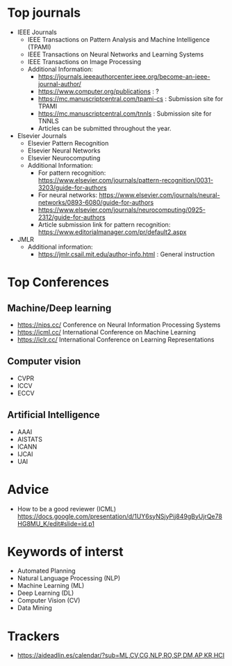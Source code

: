 # Top journals 
- IEEE Journals
    - IEEE Transactions on Pattern Analysis and Machine Intelligence (TPAMI)
    - IEEE Transactions on Neural Networks and Learning Systems
    - IEEE Transactions on Image Processing
    - Additional Information:
        - https://journals.ieeeauthorcenter.ieee.org/become-an-ieee-journal-author/
        - https://www.computer.org/publications : ?
        - https://mc.manuscriptcentral.com/tpami-cs : Submission site for TPAMI
        - https://mc.manuscriptcentral.com/tnnls : Submission site for TNNLS
        - Articles can be submitted throughout the year. 
- Elsevier Journals
    - Elsevier Pattern Recognition
    - Elsevier Neural Networks
    - Elsevier Neurocomputing
    - Additional Information:
       - For pattern recognition:
        https://www.elsevier.com/journals/pattern-recognition/0031-3203/guide-for-authors
        - For neural networks:
        https://www.elsevier.com/journals/neural-networks/0893-6080/guide-for-authors
        - https://www.elsevier.com/journals/neurocomputing/0925-2312/guide-for-authors
        - Article submission link for pattern recognition: https://www.editorialmanager.com/pr/default2.aspx
- JMLR
    - Additional information:
        - https://jmlr.csail.mit.edu/author-info.html : General instruction

# Top Conferences

## Machine/Deep learning
- https://nips.cc/
   Conference on Neural Information Processing Systems
- https://icml.cc/
    International Conference on Machine Learning
- https://iclr.cc/
    International Conference on Learning Representations
## Computer vision
- CVPR
- ICCV
- ECCV
## Artificial Intelligence
- AAAI
- AISTATS
- ICANN
- IJCAI
- UAI

    

# Advice
- How to be a good reviewer (ICML)
    https://docs.google.com/presentation/d/1UY6syNSjyPij849gByUjrQe78HG8MU_K/edit#slide=id.p1

# Keywords of interst
- Automated Planning
- Natural Language Processing (NLP)
- Machine Learning (ML)
- Deep Learning (DL)
- Computer Vision (CV)
- Data Mining

# Trackers
- https://aideadlin.es/calendar/?sub=ML,CV,CG,NLP,RO,SP,DM,AP,KR,HCI
